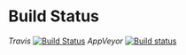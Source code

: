# Build Status 

_Travis_
[![Build Status](https://travis-ci.org/pyiron/pyiron.svg?branch=master)](https://travis-ci.org/pyiron/pyiron)
_AppVeyor_
[![Build status](https://ci.appveyor.com/api/projects/status/jworc1t4r3empd9k/branch/master?svg=true)](https://ci.appveyor.com/project/jan-janssen/pyiron/branch/master)
